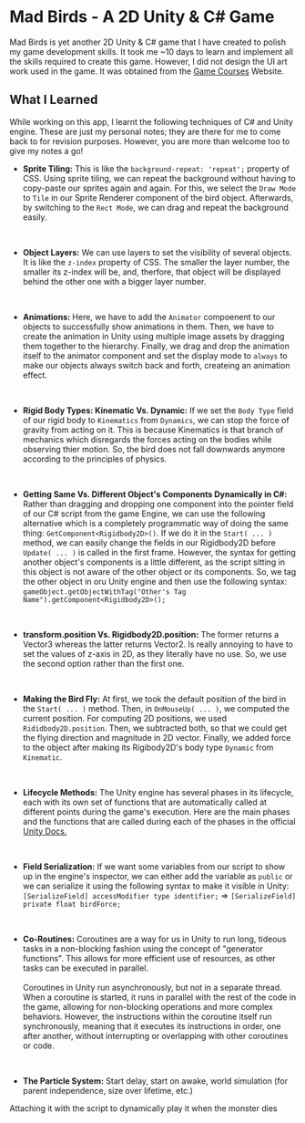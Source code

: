 # Mad Birds - A 2D Unity & C# Game

Mad Birds is yet another 2D Unity & C# game that I have created to polish my game development skills. It took me ~10 days to learn and implement all the skills required to create this game. However, I did not design the UI art work used in the game. It was obtained from the [Game Courses](https://game.courses/birds) Website.

## What I Learned

While working on this app, I learnt the following techniques of C# and Unity engine. These are just my personal notes; they are there for me to come back to for revision purposes. However, you are more than welcome too to give my notes a go!

- **Sprite Tiling:** This is like the `background-repeat: 'repeat';` property of CSS. Using sprite tiling, we can repeat the background without having to copy-paste our sprites again and again. For this, we select the `Draw Mode` to `Tile` in our Sprite Renderer component of the bird object. Afterwards, by switching to the `Rect Mode`, we can drag and repeat the background easily.

<br>

- **Object Layers:** We can use layers to set the visibility of several objects. It is like the `z-index` property of CSS. The smaller the layer number, the smaller its z-index will be, and, therfore, that object will be displayed behind the other one with a bigger layer number.

<br>

- **Animations:** Here, we have to add the `Animator` compoenent to our objects to successfully show animations in them. Then, we have to create the animation in Unity using multiple image assets by dragging them together to the hierarchy. Finally, we drag and drop the animation itself to the animator component and set the display mode to `always` to make our objects always switch back and forth, createing an animation effect.

<br>

- **Rigid Body Types: Kinematic Vs. Dynamic:** If we set the `Body Type` field of our rigid body to `Kinematics` from `Dynamics`, we can stop the force of gravity from acting on it. This is because Kinematics is that branch of mechanics which disregards the forces acting on the bodies while observing thier motion. So, the bird does not fall downwards anymore according to the principles of physics.

<br>

- **Getting Same Vs. Different Object's Components Dynamically in C#:** Rather than dragging and dropping one component into the pointer field of our C# script from the game Engine, we can use the following alternative which is a completely programmatic way of doing the same thing: `GetComponent<Rigidbody2D>()`. If we do it in the `Start( ... )` method, we can easily change the fields in our Rigidbody2D before `Update( ... )` is called in the first frame.
  However, the syntax for getting another object's components is a little different, as the script sitting in this object is not aware of the other object or its components. So, we tag the other object in oru Unity engine and then use the following syntax: `gameObject.getObjectWithTag("Other's Tag Name").getComponent<Rigidbody2D>();`

<br>

- **transform.position Vs. Rigidbody2D.position:** The former returns a Vector3 whereas the latter returns Vector2. Is really annoying to have to set the values of z-axis in 2D, as they literally have no use. So, we use the second option rather than the first one.

<br>

- **Making the Bird Fly:** At first, we took the default position of the bird in the `Start( ... )` method. Then, in `OnMouseUp( ... )`, we computed the current position. For computing 2D positions, we used `Rididbody2D.position`. Then, we subtracted both, so that we could get the flying direction and magnitude in 2D vector. Finally, we added force to the object after making its Rigibody2D's body type `Dynamic` from `Kinematic`.

<br>

- **Lifecycle Methods:** The Unity engine has several phases in its lifecycle, each with its own set of functions that are automatically called at different points during the game's execution. Here are the main phases and the functions that are called during each of the phases in the official [Unity Docs.](https://docs.unity3d.com/Manual/ExecutionOrder.html)

<br>

- **Field Serialization:** If we want some variables from our script to show up in the engine's inspector, we can either add the variable as `public` or we can serialize it using the following syntax to make it visible in Unity: `[SerializeField] accessModifier type identifier;` => `[SerializeField] private float birdForce;`

<br>

- **Co-Routines:** Coroutines are a way for us in Unity to run long, tideous tasks in a non-blocking fashion using the concept of "generator functions". This allows for more efficient use of resources, as other tasks can be executed in parallel.
  <br> <br>
  Coroutines in Unity run asynchronously, but not in a separate thread. When a coroutine is started, it runs in parallel with the rest of the code in the game, allowing for non-blocking operations and more complex behaviors. However, the instructions within the coroutine itself run synchronously, meaning that it executes its instructions in order, one after another, without interrupting or overlapping with other coroutines or code.

<br>

- **The Particle System:** Start delay, start on awake, world simulation (for parent independence, size over lifetime, etc.)

Attaching it with the script to dynamically play it when the monster dies